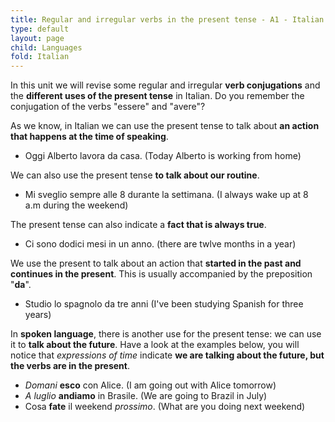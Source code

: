 ```yaml
---
title: Regular and irregular verbs in the present tense - A1 - Italian
type: default
layout: page
child: Languages
fold: Italian
---
```


In this unit we will revise some regular and irregular **verb conjugations** and
the **different uses of the present tense** in Italian. Do you remember the
conjugation of the verbs "essere" and "avere"?

As we know, in Italian we can use the present tense to talk about **an action
that happens at the time of speaking**.

- Oggi Alberto lavora da casa. (Today Alberto is working from home)

We can also use the present tense **to talk about our routine**.

- Mi sveglio sempre alle 8 durante la settimana. (I always wake up at 8 a.m
during the weekend)

The present tense can also indicate a **fact that is always true**.

- Ci sono dodici mesi in un anno. (there are twlve months in a year)

We use the present to talk about an action that **started in the past and
continues in the present**. This is usually accompanied by the preposition
"**da**".

- Studio lo spagnolo da tre anni (I've been studying Spanish for three years)

In **spoken language**, there is another use for the present tense: we can use
it to **talk about the future**. Have a look at the examples below, you will
notice that _expressions of time_ indicate **we are talking about the future,
but the verbs are in the present**.

- _Domani_ **esco** con Alice. (I am going out with Alice tomorrow)
- _A luglio_ **andiamo** in Brasile. (We are going to Brazil in July)
- Cosa **fate** il weekend _prossimo_. (What are you doing next weekend)

